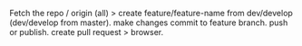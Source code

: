 Fetch the repo / origin (all) >
    create feature/feature-name from dev/develop (dev/develop from master).
    make changes
    commit to feature branch.
    push or publish.
    create pull request > browser.
